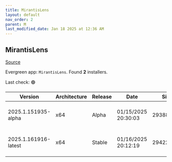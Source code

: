```yaml
---
title: MirantisLens
layout: default
nav_order: 2
parent: M
last_modified_date: Jan 18 2025 at 12:36 AM
---
```


## MirantisLens

[Source](https://k8slens.dev/)

Evergreen app: `MirantisLens`. Found **2** installers.

Last check: 🟢

| Version              | Architecture | Release | Date                | Size      | Sha512                                                                                   | URI                                                                                                                                                    |
| -------------------- | ------------ | ------- | ------------------- | --------- | ---------------------------------------------------------------------------------------- | ------------------------------------------------------------------------------------------------------------------------------------------------------ |
| 2025.1.151935-alpha  | x64          | Alpha   | 01/15/2025 20:30:03 | 293887944 | acNdyEdBLEKPndAWugwy0nvM7H5PaPTB9g3M3xfDZCbfQAad/hOiJgDf5XN9pU0rOIcBSo0DTUJD44uDRxAYzQ== | [https://downloads.k8slens.dev/ide/Lens%20Setup%202025.1.151935-alpha.exe](https://downloads.k8slens.dev/ide/Lens%20Setup%202025.1.151935-alpha.exe)   |
| 2025.1.161916-latest | x64          | Stable  | 01/16/2025 20:12:19 | 294225392 | 7fUIJZFrrlv3OyIcaoPFAb8clF7bb72hpgu7yrtfjLVDujTGVDrylopa/ZiR2j/dnn3B1/24sCGWG5I39ccrgw== | [https://downloads.k8slens.dev/ide/Lens%20Setup%202025.1.161916-latest.exe](https://downloads.k8slens.dev/ide/Lens%20Setup%202025.1.161916-latest.exe) |
